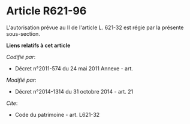 # Article R621-96

L'autorisation prévue au II de l'article L. 621-32 est régie par la présente sous-section.

**Liens relatifs à cet article**

_Codifié par_:

  - Décret n°2011-574 du 24 mai 2011 Annexe - art.

_Modifié par_:

  - Décret n°2014-1314 du 31 octobre 2014 - art. 21

_Cite_:

  - Code du patrimoine - art. L621-32

